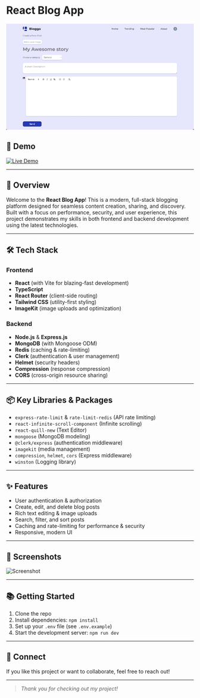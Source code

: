 # React Blog App

![App Screenshot](./screenshots/screenshot.png)

## 🚀 Demo
[![Live Demo](https://img.shields.io/badge/Live%20Demo-View%20Site-brightgreen?style=for-the-badge)](https://site.com)

---

## 📝 Overview
Welcome to the **React Blog App**! This is a modern, full-stack blogging platform designed for seamless content creation, sharing, and discovery. Built with a focus on performance, security, and user experience, this project demonstrates my skills in both frontend and backend development using the latest technologies.

---

## 🛠️ Tech Stack

### Frontend
- **React** (with Vite for blazing-fast development)
- **TypeScript**
- **React Router** (client-side routing)
- **Tailwind CSS** (utility-first styling)
- **ImageKit** (image uploads and optimization)

### Backend
- **Node.js** & **Express.js**
- **MongoDB** (with Mongoose ODM)
- **Redis** (caching & rate-limiting)
- **Clerk** (authentication & user management)
- **Helmet** (security headers)
- **Compression** (response compression)
- **CORS** (cross-origin resource sharing)

---

## 📦 Key Libraries & Packages
- `express-rate-limit` & `rate-limit-redis` (API rate limiting)
- `react-infinite-scroll-component` (Infinite scrolling)
- `react-quill-new` (Text Editor)
- `mongoose` (MongoDB modeling)
- `@clerk/express` (authentication middleware)
- `imagekit` (media management)
- `compression`, `helmet`, `cors` (Express middleware)
- `winston` (Logging library)

---

## ✨ Features
- User authentication & authorization
- Create, edit, and delete blog posts
- Rich text editing & image uploads
- Search, filter, and sort posts
- Caching and rate-limiting for performance & security
- Responsive, modern UI

---

## 📸 Screenshots
![Screenshot](./screenshot/screenshot.png)

---

## 📚 Getting Started
1. Clone the repo
2. Install dependencies: `npm install`
3. Set up your `.env` file (see `.env.example`)
4. Start the development server: `npm run dev`

---

## 🤝 Connect
If you like this project or want to collaborate, feel free to reach out!

---

> _Thank you for checking out my project!_
